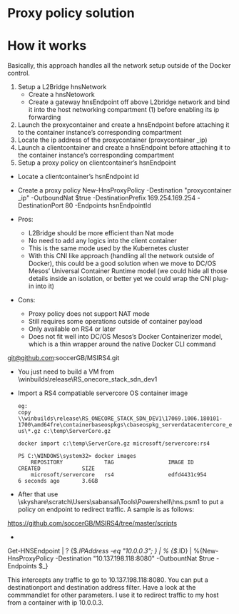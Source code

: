 

# Proxy policy solution

# How it works
Basically, this approach handles all the network setup outside of the Docker control.
1.	Setup a L2Bridge hnsNetwork 
    - Create a hnsNetowork 
    - Create a gateway hnsEndpoint off above L2bridge network and bind it into the host networking compartment (1) before enabling its ip forwarding
2.	Launch the proxycontainer and create a hnsEndpoint before attaching it to the container instance’s corresponding compartment
3.	Locate the ip address of the proxycontainer  (proxycontainer _ip)
4.	Launch a clientcontainer and create a hnsEndpoint before attaching it to the container instance’s corresponding compartment
5.	Setup a proxy policy on clientcontainer’s hsnEndpoint
  - Locate a clientcontainer’s hsnEndpoint id
  - Create a proxy policy
New-HnsProxyPolicy -Destination "proxycontainer _ip" -OutboundNat $true -DestinationPrefix 169.254.169.254 -DestinationPort 80  -Endpoints hsnEndpointId

- Pros:
  -	L2Bridge should be more efficient than Nat mode
  -	No need to add any logics into the client container
  -	This is the same mode used by the Kubernetes cluster
  -	With this CNI like approach (handling all the network outside of Docker), this could be a good solution when we move to DC/OS Mesos’ Universal Container Runtime model (we could hide all those details inside an isolation, or better yet we could wrap the CNI plug-in into it)
  
- Cons:
  -	Proxy policy does not support NAT mode 
  -	Still requires some operations  outside of container payload
  -	Only available on RS4 or later
  -	Does not fit well into DC/OS Mesos’s Docker Containerizer model, which is a thin wrapper around the native Docker CLI command




git@github.com:soccerGB/MSIRS4.git

- You just need to build a VM from \\winbuilds\release\RS_onecore_stack_sdn_dev1

- Import a RS4 compatiable servercore OS container image
  
      eg: 
      copy \\winbuilds\release\RS_ONECORE_STACK_SDN_DEV1\17069.1006.180101-1700\amd64fre\containerbaseospkgs\cbaseospkg_serverdatacentercore_en-us\*.gz c:\temp\ServerCore.gz

      docker import c:\temp\ServerCore.gz microsoft/servercore:rs4
      
      PS C:\WINDOWS\system32> docker images
          REPOSITORY             TAG                 IMAGE ID            CREATED             SIZE
          microsoft/servercore   rs4                 edfd4431c954        6 seconds ago       3.6GB


- After that use \\skyshare\scratch\Users\sabansal\Tools\Powershell\hns.psm1 to put a policy on endpoint to redirect traffic. A sample is as follows:

https://github.com/soccerGB/MSIRS4/tree/master/scripts

-  
Get-HNSEndpoint | ? {$_.IPAddress -eq "10.0.0.3"; }  | % {$_.ID} | %{New-HnsProxyPolicy -Destination "10.137.198.118:8080" -OutbountNat $true -Endpoints $_}

This intercepts any traffic to go to 10.137.198.118:8080. You can put a destinationport and destination address filter. Have a look at the commmandlet for other parameters. I use it to redirect traffic to my host from a container with ip 10.0.0.3. 
